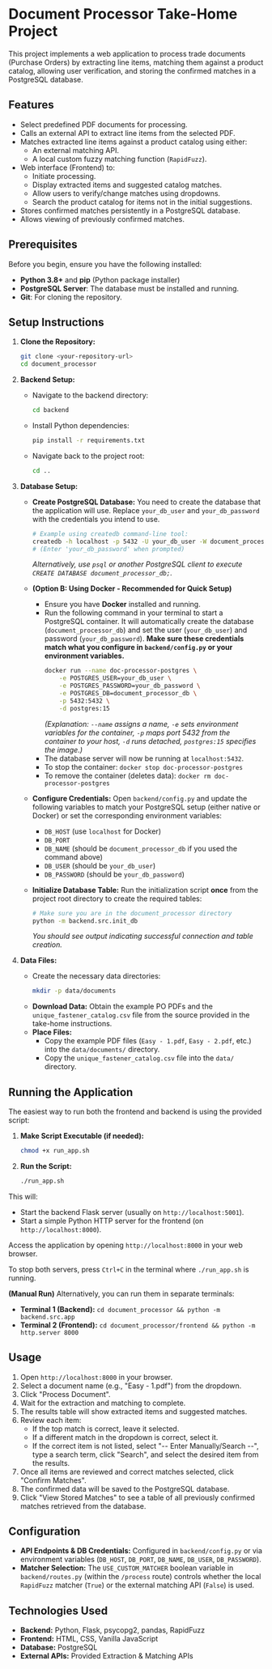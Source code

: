 # Document Processor Take-Home Project

This project implements a web application to process trade documents (Purchase Orders) by extracting line items, matching them against a product catalog, allowing user verification, and storing the confirmed matches in a PostgreSQL database.

## Features

*   Select predefined PDF documents for processing.
*   Calls an external API to extract line items from the selected PDF.
*   Matches extracted line items against a product catalog using either:
    *   An external matching API.
    *   A local custom fuzzy matching function (`RapidFuzz`).
*   Web interface (Frontend) to:
    *   Initiate processing.
    *   Display extracted items and suggested catalog matches.
    *   Allow users to verify/change matches using dropdowns.
    *   Search the product catalog for items not in the initial suggestions.
*   Stores confirmed matches persistently in a PostgreSQL database.
*   Allows viewing of previously confirmed matches.

## Prerequisites

Before you begin, ensure you have the following installed:

*   **Python 3.8+** and **pip** (Python package installer)
*   **PostgreSQL Server**: The database must be installed and running.
*   **Git**: For cloning the repository.

## Setup Instructions

1.  **Clone the Repository:**
    ```bash
    git clone <your-repository-url>
    cd document_processor
    ```

2.  **Backend Setup:**
    *   Navigate to the backend directory:
        ```bash
        cd backend
        ```
    *   Install Python dependencies:
        ```bash
        pip install -r requirements.txt
        ```
    *   Navigate back to the project root:
        ```bash
        cd ..
        ```

3.  **Database Setup:**
    *   **Create PostgreSQL Database:** You need to create the database that the application will use. Replace `your_db_user` and `your_db_password` with the credentials you intend to use.
        ```bash
        # Example using createdb command-line tool:
        createdb -h localhost -p 5432 -U your_db_user -W document_processor_db
        # (Enter 'your_db_password' when prompted)
        ```
        *Alternatively, use `psql` or another PostgreSQL client to execute `CREATE DATABASE document_processor_db;`.*

    *   **(Option B: Using Docker - Recommended for Quick Setup)**
        *   Ensure you have **Docker** installed and running.
        *   Run the following command in your terminal to start a PostgreSQL container. It will automatically create the database (`document_processor_db`) and set the user (`your_db_user`) and password (`your_db_password`). **Make sure these credentials match what you configure in `backend/config.py` or your environment variables.**
            ```bash
            docker run --name doc-processor-postgres \
                -e POSTGRES_USER=your_db_user \
                -e POSTGRES_PASSWORD=your_db_password \
                -e POSTGRES_DB=document_processor_db \
                -p 5432:5432 \
                -d postgres:15 
            ```
            *(Explanation: `--name` assigns a name, `-e` sets environment variables for the container, `-p` maps port 5432 from the container to your host, `-d` runs detached, `postgres:15` specifies the image.)*
        *   The database server will now be running at `localhost:5432`.
        *   To stop the container: `docker stop doc-processor-postgres`
        *   To remove the container (deletes data): `docker rm doc-processor-postgres`

    *   **Configure Credentials:** Open `backend/config.py` and update the following variables to match your PostgreSQL setup (either native or Docker) or set the corresponding environment variables:
        *   `DB_HOST` (use `localhost` for Docker)
        *   `DB_PORT`
        *   `DB_NAME` (should be `document_processor_db` if you used the command above)
        *   `DB_USER` (should be `your_db_user`)
        *   `DB_PASSWORD` (should be `your_db_password`)
    *   **Initialize Database Table:** Run the initialization script **once** from the project root directory to create the required tables:
        ```bash
        # Make sure you are in the document_processor directory
        python -m backend.src.init_db
        ```
        *You should see output indicating successful connection and table creation.*

4.  **Data Files:**
    *   Create the necessary data directories:
        ```bash
        mkdir -p data/documents
        ```
    *   **Download Data:** Obtain the example PO PDFs and the `unique_fastener_catalog.csv` file from the source provided in the take-home instructions.
    *   **Place Files:**
        *   Copy the example PDF files (`Easy - 1.pdf`, `Easy - 2.pdf`, etc.) into the `data/documents/` directory.
        *   Copy the `unique_fastener_catalog.csv` file into the `data/` directory.

## Running the Application

The easiest way to run both the frontend and backend is using the provided script:

1.  **Make Script Executable (if needed):**
    ```bash
    chmod +x run_app.sh
    ```
2.  **Run the Script:**
    ```bash
    ./run_app.sh
    ```

This will:
*   Start the backend Flask server (usually on `http://localhost:5001`).
*   Start a simple Python HTTP server for the frontend (on `http://localhost:8000`).

Access the application by opening `http://localhost:8000` in your web browser.

To stop both servers, press `Ctrl+C` in the terminal where `./run_app.sh` is running.

**(Manual Run)**
Alternatively, you can run them in separate terminals:
*   **Terminal 1 (Backend):** `cd document_processor && python -m backend.src.app`
*   **Terminal 2 (Frontend):** `cd document_processor/frontend && python -m http.server 8000`

## Usage

1.  Open `http://localhost:8000` in your browser.
2.  Select a document name (e.g., "Easy - 1.pdf") from the dropdown.
3.  Click "Process Document".
4.  Wait for the extraction and matching to complete.
5.  The results table will show extracted items and suggested matches.
6.  Review each item:
    *   If the top match is correct, leave it selected.
    *   If a different match in the dropdown is correct, select it.
    *   If the correct item is not listed, select "-- Enter Manually/Search --", type a search term, click "Search", and select the desired item from the results.
7.  Once all items are reviewed and correct matches selected, click "Confirm Matches".
8.  The confirmed data will be saved to the PostgreSQL database.
9.  Click "View Stored Matches" to see a table of all previously confirmed matches retrieved from the database.

## Configuration

*   **API Endpoints & DB Credentials:** Configured in `backend/config.py` or via environment variables (`DB_HOST`, `DB_PORT`, `DB_NAME`, `DB_USER`, `DB_PASSWORD`).
*   **Matcher Selection:** The `USE_CUSTOM_MATCHER` boolean variable in `backend/routes.py` (within the `/process` route) controls whether the local `RapidFuzz` matcher (`True`) or the external matching API (`False`) is used.

## Technologies Used

*   **Backend:** Python, Flask, psycopg2, pandas, RapidFuzz
*   **Frontend:** HTML, CSS, Vanilla JavaScript
*   **Database:** PostgreSQL
*   **External APIs:** Provided Extraction & Matching APIs 
